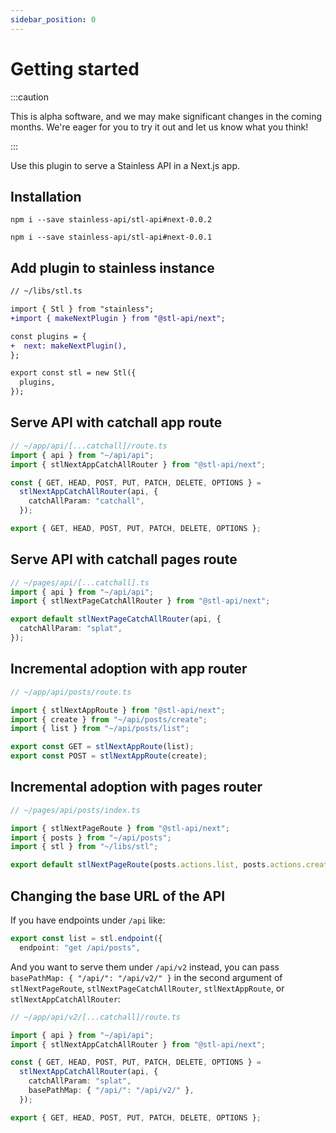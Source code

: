 ```yaml
---
sidebar_position: 0
---
```


# Getting started

:::caution

This is alpha software, and we may make significant changes in the coming months.
We're eager for you to try it out and let us know what you think!

:::

Use this plugin to serve a Stainless API in a Next.js app.

## Installation

```
npm i --save stainless-api/stl-api#next-0.0.2
```

```
npm i --save stainless-api/stl-api#next-0.0.1
```

## Add plugin to stainless instance

```diff
// ~/libs/stl.ts

import { Stl } from "stainless";
+import { makeNextPlugin } from "@stl-api/next";

const plugins = {
+  next: makeNextPlugin(),
};

export const stl = new Stl({
  plugins,
});
```

## Serve API with catchall app route

```ts
// ~/app/api/[...catchall]/route.ts
import { api } from "~/api/api";
import { stlNextAppCatchAllRouter } from "@stl-api/next";

const { GET, HEAD, POST, PUT, PATCH, DELETE, OPTIONS } =
  stlNextAppCatchAllRouter(api, {
    catchAllParam: "catchall",
  });

export { GET, HEAD, POST, PUT, PATCH, DELETE, OPTIONS };
```

## Serve API with catchall pages route

```ts
// ~/pages/api/[...catchall].ts
import { api } from "~/api/api";
import { stlNextPageCatchAllRouter } from "@stl-api/next";

export default stlNextPageCatchAllRouter(api, {
  catchAllParam: "splat",
});
```

## Incremental adoption with app router

```ts
// ~/app/api/posts/route.ts

import { stlNextAppRoute } from "@stl-api/next";
import { create } from "~/api/posts/create";
import { list } from "~/api/posts/list";

export const GET = stlNextAppRoute(list);
export const POST = stlNextAppRoute(create);
```

## Incremental adoption with pages router

```ts
// ~/pages/api/posts/index.ts

import { stlNextPageRoute } from "@stl-api/next";
import { posts } from "~/api/posts";
import { stl } from "~/libs/stl";

export default stlNextPageRoute(posts.actions.list, posts.actions.create);
```

## Changing the base URL of the API

If you have endpoints under `/api` like:

```ts
export const list = stl.endpoint({
  endpoint: "get /api/posts",
```

And you want to serve them under `/api/v2` instead, you can
pass `basePathMap: { "/api/": "/api/v2/" }` in the second argument
of `stlNextPageRoute`, `stlNextPageCatchAllRouter`, `stlNextAppRoute`, or `stlNextAppCatchAllRouter`:

```ts
// ~/app/api/v2/[...catchall]/route.ts

import { api } from "~/api/api";
import { stlNextAppCatchAllRouter } from "@stl-api/next";

const { GET, HEAD, POST, PUT, PATCH, DELETE, OPTIONS } =
  stlNextAppCatchAllRouter(api, {
    catchAllParam: "splat",
    basePathMap: { "/api/": "/api/v2/" },
  });

export { GET, HEAD, POST, PUT, PATCH, DELETE, OPTIONS };
```
